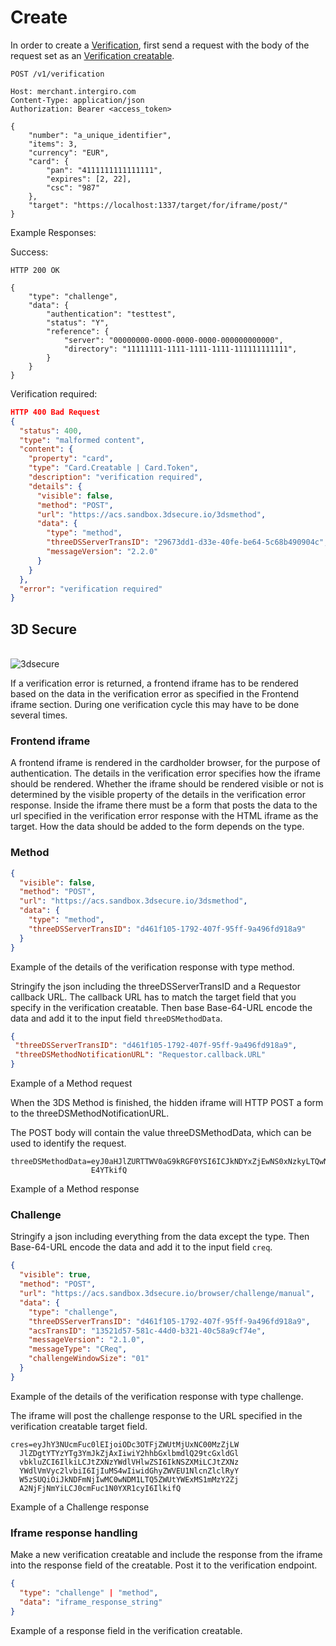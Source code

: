# Create

In order to create a [Verification](./reference.html#verification), first send a request with the body of the request set as an [Verification creatable](./reference.html#verification).

``` {1} JSON
POST /v1/verification

Host: merchant.intergiro.com
Content-Type: application/json
Authorization: Bearer <access_token>

{
	"number": "a_unique_identifier",
	"items": 3,
	"currency": "EUR",
	"card": {
		"pan": "4111111111111111",
		"expires": [2, 22],
		"csc": "987"
	},
	"target": "https://localhost:1337/target/for/iframe/post/"
}
```

Example Responses:

Success:
``` {1} JSON
HTTP 200 OK

{
	"type": "challenge",
	"data": {
		"authentication": "testtest",
		"status": "Y",
		"reference": {
			"server": "00000000-0000-0000-0000-000000000000",
			"directory": "11111111-1111-1111-1111-111111111111",
		}
	}
}
```
Verification required:
``` JSON
HTTP 400 Bad Request
{
  "status": 400,
  "type": "malformed content",
  "content": {
    "property": "card",
    "type": "Card.Creatable | Card.Token",
    "description": "verification required",
    "details": {
      "visible": false,
      "method": "POST",
      "url": "https://acs.sandbox.3dsecure.io/3dsmethod",
      "data": {
        "type": "method",
        "threeDSServerTransID": "29673dd1-d33e-40fe-be64-5c68b490904c",
        "messageVersion": "2.2.0"
      }
    }
  },
  "error": "verification required"
}
```
## 3D Secure
\
<img :src="$withBase('/assets/img/merchant/verification/3dflow.png')" alt="3dsecure">

If a verification error is returned, a frontend iframe has to be rendered based on the data in the verification error as specified in the Frontend iframe section. During one verification cycle this may have to be done several times.

### Frontend iframe

A frontend iframe is rendered in the cardholder browser, for the purpose of authentication.
The details in the verification error specifies how the iframe should be rendered. Whether the iframe should be rendered visible or not is determined by the visible property of the details in the verification error response. Inside the iframe there must be a form that posts the data to the url specified in the verification error response with the HTML iframe as the target. How the data should be added to the form depends on the type.

### Method
``` JSON
{
  "visible": false,
  "method": "POST",
  "url": "https://acs.sandbox.3dsecure.io/3dsmethod",
  "data": {
    "type": "method",
    "threeDSServerTransID": "d461f105-1792-407f-95ff-9a496fd918a9"
  }
}
```
Example of the details of the verification response with type method.

Stringify the json including the threeDSServerTransID and a Requestor callback URL. The callback URL has to match the target field that you specify in the verification creatable. Then base Base-64-URL encode the data and add it to the input field `threeDSMethodData`.

``` JSON
{
 "threeDSServerTransID": "d461f105-1792-407f-95ff-9a496fd918a9",
 "threeDSMethodNotificationURL": "Requestor.callback.URL"
}
```
Example of a Method request

When the 3DS Method is finished, the hidden iframe will HTTP POST a form to the threeDSMethodNotificationURL.

The POST body will contain the value threeDSMethodData, which can be used to identify the request.

``` JS
threeDSMethodData=eyJ0aHJlZURTTWV0aG9kRGF0YSI6ICJkNDYxZjEwNS0xNzkyLTQwN2YtOTVmZi05YTQ5NmZkOT
                  E4YTkifQ
```
Example of a Method response

### Challenge
Stringify a json including everything from the data except the type. Then Base-64-URL encode the data and add it to the input field `creq`.

``` JSON
{
  "visible": true,
  "method": "POST",
  "url": "https://acs.sandbox.3dsecure.io/browser/challenge/manual",
  "data": {
    "type": "challenge",
    "threeDSServerTransID": "d461f105-1792-407f-95ff-9a496fd918a9",
    "acsTransID": "13521d57-581c-44d0-b321-40c58a9cf74e",
    "messageVersion": "2.1.0",
    "messageType": "CReq",
    "challengeWindowSize": "01"
  }
}
```
Example of the details of the verification response with type challenge.

The iframe will post the challenge response to the URL specified in the verification creatable target field.

``` JS
cres=eyJhY3NUcmFuc0lEIjoiODc3OTFjZWUtMjUxNC00MzZjLW
  JlZDgtYTYzYTg3YmJkZjAxIiwiY2hhbGxlbmdlQ29tcGxldGl
  vbkluZCI6IlkiLCJtZXNzYWdlVHlwZSI6IkNSZXMiLCJtZXNz
  YWdlVmVyc2lvbiI6IjIuMS4wIiwidGhyZWVEU1NlcnZlclRyY
  W5zSUQiOiJkNDFmNjIwMC0wNDM1LTQ5ZWUtYWExMS1mMzY2Zj
  A2NjFjNmYiLCJ0cmFuc1N0YXR1cyI6IlkifQ
```
Example of a Challenge response


### Iframe response handling

Make a new verification creatable and include the response from the iframe into the response field of the creatable. 
Post it to the verification endpoint.

``` JSON
{
  "type": "challenge" | "method",
  "data": "iframe_response_string"
}
```
Example of a response field in the verification creatable.
